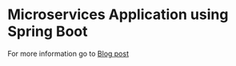 Microservices Application using Spring Boot
===========================================

For more information go to <a href="http://shazsterblog.blogspot.com/2016/02/the-new-buzz-word-in-information.html">Blog post</a>